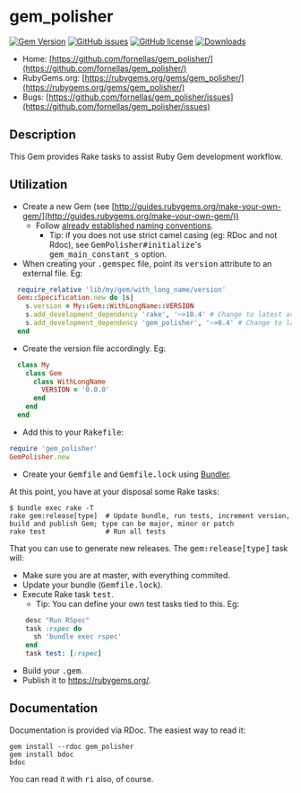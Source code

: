 # gem_polisher

[![Gem Version](https://badge.fury.io/rb/gem_polisher.svg)](http://badge.fury.io/rb/gem_polisher)
[![GitHub issues](https://img.shields.io/github/issues/fornellas/gem_polisher.svg)](https://github.com/fornellas/gem_polisher/issues)
[![GitHub license](https://img.shields.io/badge/license-GPLv3-blue.svg)](https://raw.githubusercontent.com/fornellas/gem_polisher/master/LICENSE)
[![Downloads](http://ruby-gem-downloads-badge.herokuapp.com/gem_polisher?type=total)](https://rubygems.org/gems/gem_polisher)

* Home: [https://github.com/fornellas/gem_polisher/](https://github.com/fornellas/gem_polisher/)
* RubyGems.org: [https://rubygems.org/gems/gem_polisher/](https://rubygems.org/gems/gem_polisher/)
* Bugs: [https://github.com/fornellas/gem_polisher/issues](https://github.com/fornellas/gem_polisher/issues)

## Description

This Gem provides Rake tasks to assist Ruby Gem development workflow.

## Utilization

* Create a new Gem (see [http://guides.rubygems.org/make-your-own-gem/](http://guides.rubygems.org/make-your-own-gem/))
  * Follow [already established naming conventions](http://guides.rubygems.org/name-your-gem/).
    * Tip: if you does not use strict camel casing (eg: RDoc and not Rdoc), see <tt>GemPolisher#initialize</tt>'s <tt>gem_main_constant_s</tt> option.
* When creating your <tt>.gemspec</tt> file, point its <tt>version</tt> attribute to an external file. Eg:

```ruby
  require_relative 'lib/my/gem/with_long_name/version'
  Gem::Specification.new do |s|
    s.version = My::Gem::WithLongName::VERSION
    s.add_development_dependency 'rake', '~>10.4' # Change to latest available version!
    s.add_development_dependency 'gem_polisher', '~>0.4' # Change to latest available version!
  end
```

* Create the version file accordingly. Eg:

```ruby
  class My
    class Gem
      class WithLongName
        VERSION = '0.0.0'
      end
    end
  end
```

* Add this to your <tt>Rakefile</tt>:

```ruby
require 'gem_polisher'
GemPolisher.new
```

* Create your <tt>Gemfile</tt> and <tt>Gemfile.lock</tt> using [Bundler](http://bundler.io/).

At this point, you have at your disposal some Rake tasks:

```
$ bundle exec rake -T
rake gem:release[type]  # Update bundle, run tests, increment version, build and publish Gem; type can be major, minor or patch
rake test               # Run all tests
```

That you can use to generate new releases. The <tt>gem:release[type]</tt> task will:
* Make sure you are at master, with everything commited.
* Update your bundle (<tt>Gemfile.lock</tt>).
* Execute Rake task <tt>test</tt>.
  * Tip: You can define your own test tasks tied to this. Eg:

```ruby
    desc "Run RSpec"
    task :rspec do
      sh 'bundle exec rspec'
    end
    task test: [:rspec]
```

* Build your <tt>.gem</tt>.
* Publish it to https://rubygems.org/.

## Documentation

Documentation is provided via RDoc. The easiest way to read it:

```
gem install --rdoc gem_polisher
gem install bdoc
bdoc
```

You can read it with <tt>ri</tt> also, of course.
